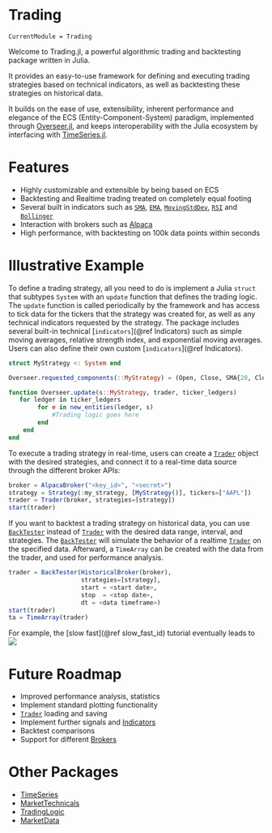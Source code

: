 # Trading
```@meta
CurrentModule = Trading
```
Welcome to Trading.jl, a powerful algorithmic trading and backtesting package written in Julia.

It provides an easy-to-use framework for defining and executing trading strategies based on technical indicators, as well as backtesting these strategies on historical data.

It builds on the ease of use, extensibility, inherent performance and elegance of the ECS (Entity-Component-System) paradigm, implemented through [Overseer.jl](https://github.com/louisponet/Overseer.jl), and keeps interoperability with the Julia ecosystem by interfacing with [TimeSeries.jl](https://github.com/JuliaStats/TimeSeries.jl).

# Features
- Highly customizable and extensible by being based on ECS
- Backtesting and Realtime trading treated on completely equal footing
- Several built in indicators such as [`SMA`](@ref), [`EMA`](@ref), [`MovingStdDev`](@ref), [`RSI`](@ref) and [`Bollinger`](@ref)
- Interaction with brokers such as [Alpaca](https://alpaca.markets)
- High performance, with backtesting on 100k data points within seconds

# Illustrative Example
To define a trading strategy, all you need to do is implement a Julia `struct` that subtypes `System` with an `update` function that defines the trading logic.
The `update` function is called periodically by the framework and has access to tick data for the tickers that the strategy was created for, as well as any technical indicators requested by the strategy.
The package includes several built-in technical [`indicators`](@ref Indicators) such as simple moving averages, relative strength index, and exponential moving averages.
Users can also define their own custom [`indicators`](@ref Indicators).

```julia
struct MyStrategy <: System end

Overseer.requested_components(::MyStrategy) = (Open, Close, SMA{20, Close}, SMA{200, Close})

function Overseer.update(s::MyStrategy, trader, ticker_ledgers)
   for ledger in ticker_ledgers
        for e in new_entities(ledger, s)
            #Trading logic goes here
        end
    end
end
```
To execute a trading strategy in real-time, users can create a [`Trader`](@ref) object with the desired strategies, and connect it to a real-time data source through the different broker APIs:

```julia
broker = AlpacaBroker("<key_id>", "<secret>")
strategy = Strategy(:my_strategy, [MyStrategy()], tickers=["AAPL"])
trader = Trader(broker, strategies=[strategy])
start(trader)
```

If you want to backtest a trading strategy on historical data, you can use [`BackTester`](@ref) instead of [`Trader`](@ref) with the desired data range, interval, and strategies.
The [`BackTester`](@ref) will simulate the behavior of a realtime [`Trader`](@ref) on the specified data.
Afterward, a `TimeArray` can be created with the data from the trader, and used for performance analysis.

```julia
trader = BackTester(HistoricalBroker(broker),
                    strategies=[strategy],
                    start = <start date>,
                    stop  = <stop date>,
                    dt = <data timeframe>)
start(trader)
ta = TimeArray(trader)
```
For example, the [slow fast](@ref slow_fast_id) tutorial eventually leads to
![](strategies/slow_fast.svg)

# Future Roadmap
- Improved performance analysis, statistics
- Implement standard plotting functionality
- [`Trader`](@ref) loading and saving
- Implement further signals and [Indicators](@ref)
- Backtest comparisons
- Support for different [Brokers](@ref)

# Other Packages
- [TimeSeries](https://github.com/JuliaStats/TimeSeries.jl)
- [MarketTechnicals](https://github.com/JuliaQuant/MarketTechnicals.jl)
- [TradingLogic](https://github.com/JuliaQuant/TradingLogic.jl)
- [MarketData](https://github.com/JuliaQuant/MarketData.jl)


